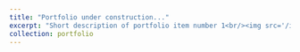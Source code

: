 ```yaml
---
title: "Portfolio under construction..."
excerpt: "Short description of portfolio item number 1<br/><img src='/images/500x300.png'>"
collection: portfolio
---
```



